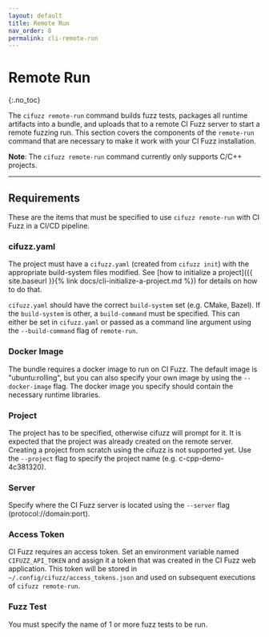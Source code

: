 ```yaml
---
layout: default
title: Remote Run
nav_order: 8
permalink: cli-remote-run
---
```


# **Remote Run**
{:.no_toc}

The `cifuzz remote-run` command builds fuzz tests, packages all runtime artifacts into a bundle, and uploads that to a remote CI Fuzz server to start a remote fuzzing run. This section covers the components of the `remote-run` command that are necessary to make it work with your CI Fuzz installation.

**Note**: The `cifuzz remote-run` command currently only supports C/C++ projects. 

---

## Requirements

These are the items that must be specified to use `cifuzz remote-run` with CI Fuzz in a CI/CD pipeline.

### cifuzz.yaml

The project must have a `cifuzz.yaml` (created from `cifuzz init`) with the appropriate build-system files modified. See [how to initialize a project]({{ site.baseurl }}{% link docs/cli-initialize-a-project.md %}) for details on how to do that.

`cifuzz.yaml` should have the correct `build-system` set (e.g. CMake, Bazel). If the `build-system` is other, a `build-command` must be specified. This can either be set in `cifuzz.yaml` or passed as a command line argument using the `--build-command` flag of `remote-run`.

### Docker Image

The bundle requires a docker image to run on CI Fuzz. The default image is "ubuntu:rolling", but you can also specify your own image by using the `--docker-image` flag. The docker image you specify should contain the necessary runtime libraries.

### Project

The project has to be specified, otherwise cifuzz will prompt for it. It is expected that the project was already created on the remote server. Creating a project from scratch using the cifuzz is not supported yet. Use the `--project` flag to specify the project name (e.g. c-cpp-demo-4c381320).

### Server

Specify where the CI Fuzz server is located using the `--server` flag (protocol://domain:port).

### Access Token

CI Fuzz requires an access token. Set an environment variable named `CIFUZZ_API_TOKEN` and assign it a token that was created in the CI Fuzz web application. This token will be stored in `~/.config/cifuzz/access_tokens.json` and used on subsequent executions of `cifuzz remote-run`.

### Fuzz Test

You must specify the name of 1 or more fuzz tests to be run. 





